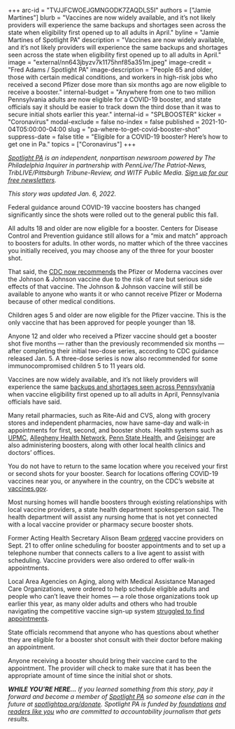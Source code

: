 +++
arc-id = "TVJJFCWOEJGMNGODK7ZAQDLS5I"
authors = ["Jamie Martines"]
blurb = "Vaccines are now widely available, and it’s not likely providers will experience the same backups and shortages seen across the state when eligibility first opened up to all adults in April."
byline = "Jamie Martines of Spotlight PA"
description = "Vaccines are now widely available, and it’s not likely providers will experience the same backups and shortages seen across the state when eligibility first opened up to all adults in April."
image = "external/nn643jbyzv7k1175hnf85a351m.jpeg"
image-credit = "Fred Adams / Spotlight PA"
image-description = "People 65 and older, those with certain medical conditions, and workers in high-risk jobs who received a second Pfizer dose more than six months ago are now eligible to receive a booster."
internal-budget = "Anywhere from one to two million Pennsylvania adults are now eligible for a COVID-19 booster, and state officials say it should be easier to track down the third dose than it was to secure initial shots earlier this year."
internal-id = "SPLBOOSTER"
kicker = "Coronavirus"
modal-exclude = false
no-index = false
published = 2021-10-04T05:00:00-04:00
slug = "pa-where-to-get-covid-booster-shot"
suppress-date = false
title = "Eligible for a COVID-19 booster? Here’s how to get one in Pa."
topics = ["Coronavirus"]
+++

<a href="https://www.spotlightpa.org/"><i>Spotlight PA</i></a><i> is an independent, nonpartisan newsroom powered by The Philadelphia Inquirer in partnership with PennLive/The Patriot-News, TribLIVE/Pittsburgh Tribune-Review, and WITF Public Media. </i><a href="https://www.spotlightpa.org/newsletters"><i>Sign up for our free newsletters</i></a><i>.</i>

<i>This story was updated Jan. 6, 2022.</i>

Federal guidance around COVID-19 vaccine boosters has changed significantly since the shots were rolled out to the general public this fall.

All adults 18 and older are now eligible for a booster. Centers for Disease Control and Prevention guidance still allows for a “mix and match” approach to boosters for adults. In other words, no matter which of the three vaccines you initially received, you may choose any of the three for your booster shot.

That said, the <a href="https://web.archive.org/20211001042512/https://www.cdc.gov/coronavirus/2019-ncov/vaccines/different-vaccines/janssen.html">CDC now recommends</a> the Pfizer or Moderna vaccines over the Johnson &amp; Johnson vaccine due to the risk of rare but serious side effects of that vaccine. The Johnson &amp; Johnson vaccine will still be available to anyone who wants it or who cannot receive Pfizer or Moderna because of other medical conditions.

<script src="https://www.spotlightpa.org/embed.js" async></script><div data-spl-embed-version="1" data-spl-src="https://www.spotlightpa.org/embeds/newsletter/"></div>

Children ages 5 and older are now eligible for the Pfizer vaccine. This is the only vaccine that has been approved for people younger than 18.

Anyone 12 and older who received a Pfizer vaccine should get a booster shot five months — rather than the previously recommended six months — after completing their initial two-dose series, according to CDC guidance released Jan. 5. A three-dose series is now also recommended for some immunocompromised children 5 to 11 years old.

Vaccines are now widely available, and it’s not likely providers will experience the same <a href="https://www.spotlightpa.org/news/2021/03/pa-coronavirus-covid-vaccine-all-adults-eligible-april-19/">backups and shortages seen across Pennsylvania</a> when vaccine eligibility first opened up to all adults in April, Pennsylvania officials have said.

Many retail pharmacies, such as Rite-Aid and CVS, along with grocery stores and independent pharmacies, now have same-day and walk-in appointments for first, second, and booster shots. Health systems such as <a href="https://web.archive.org/20211004103757/https://www.upmc.com/coronavirus/covid-vaccine">UPMC</a>, <a href="https://web.archive.org/20211004103848/https://www.ahn.org/coronavirus/vaccine">Allegheny Health Network</a>, <a href="https://web.archive.org/web/20230112211717/https://vaccine-scheduler.pennstatehealth.org/">Penn State Health</a>, and <a href="https://web.archive.org/20211004103822/https://www.geisinger.org/coronavirus/patients-and-visitors/covid-19-vaccine-faqs#thirddose">Geisinger</a> are also administering boosters, along with other local health clinics and doctors’ offices.

You do not have to return to the same location where you received your first or second shots for your booster. Search for locations offering COVID-19 vaccines near you, or anywhere in the country, on the CDC’s website at <a href="http://www.vaccines.gov/">vaccines.gov</a>.

Most nursing homes will handle boosters through existing relationships with local vaccine providers, a state health department spokesperson said. The health department will assist any nursing home that is not yet connected with a local vaccine provider or pharmacy secure booster shots.

Former Acting Health Secretary Alison Beam <a href="https://www.media.pa.gov/pages/health-details.aspx?newsid=1605">ordered</a> vaccine providers on Sept. 21 to offer online scheduling for booster appointments and to set up a telephone number that connects callers to a live agent to assist with scheduling. Vaccine providers were also ordered to offer walk-in appointments.

<script src="https://www.spotlightpa.org/embed.js" async></script><div data-spl-embed-version="1" data-spl-src="https://www.spotlightpa.org/embeds/donate/?eyebrow_text=SUPPORT%20SPOTLIGHT%20PA&cta_text=YES%2C%20DOUBLE%20MY%20GIFT&teaser_text=Support%20Spotlight%20PA's%20vital%20investigative%20journalism%20for%20Pennsylvania%20and%20for%20a%20limited%20time%2C%20all%20gifts%20will%20be%20DOUBLED."></div>

Local Area Agencies on Aging, along with Medical Assistance Managed Care Organizations, were ordered to help schedule eligible adults and people who can’t leave their homes — a role those organizations took up earlier this year, as many older adults and others who had trouble navigating the competitive vaccine sign-up system <a href="https://www.spotlightpa.org/news/2021/02/pennsylvania-coronavirus-rural-older-people-phase-1a-vaccinations-cvs-riteaid/">struggled to find appointments</a>.

State officials recommend that anyone who has questions about whether they are eligible for a booster shot consult with their doctor before making an appointment.

Anyone receiving a booster should bring their vaccine card to the appointment. The provider will check to make sure that it has been the appropriate amount of time since the initial shot or shots.

<i><b>WHILE YOU’RE HERE...</b></i><i> If you learned something from this story, pay it forward and become a member of </i><a href="https://www.spotlightpa.org/"><i>Spotlight PA</i></a><i> so someone else can in the future at </i><a href="http://spotlightpa.org/donate"><i>spotlightpa.org/donate</i></a><i>. Spotlight PA is funded by</i><a href="https://www.spotlightpa.org/support"><i> foundations</i></a><i> </i><a href="https://www.spotlightpa.org/support"><i>and readers like you</i></a><i> who are committed to accountability journalism that gets results.</i>
